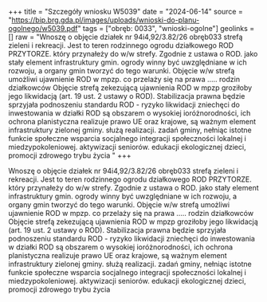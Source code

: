 +++
title = "Szczegóły wniosku W5039"
date = "2024-06-14"
source = "https://bip.brg.gda.pl/images/uploads/wnioski-do-planu-ogolnego/w5039.pdf"
tags = ["obręb: 0033", "wnioski-ogolne"]
geolinks = []
raw = "Wnoszę o objęcie działek nr 94i4,92/3.82/26 obręb033 strefą zieleni i rekreacji. Jest to teren rodzinnego ogrodu działkowego ROD PRZYTORZE. który przynałeży do w/w strefy. Zgodnie z ustawa o ROD. jako stały element infrastruktury gmin. ogrody winny być uwzględniane w ich rozwoju, a organy gmin tworzyć do tego warunki. Objęcie w/w strefą umożliwi ujawnienie ROD w mpzp. co przelaży się na prawa ..... rodzin działkowców Objęcie strefą zekezującą ujawnienia ROD w mpzp groziłoby jego likwidacją (art. 19 ust. 2 ustawy o ROD). Stabilizacja prawna będzie sprzyjała podnoszeniu standardu ROD - ryzyko likwidacji zniechęci do inwestowania w działki ROD są obszarem o wysokiej ioróżnorodności, ich ochrona planistyczna realizuje prawo UE oraz krajowe, są ważnym element infrastruktury zielonej gminy. służą realizacji. zadań gminy, nełniąc istotne funkcie społeczne wsparcia socjalnego integracji społeczności lokalnej i miedzypokoleniowej. aktywizacji seniorów. edukacji ekologicznej dzieci, promocji zdrowego trybu życia "
+++

Wnoszę o objęcie działek nr 94i4,92/3.82/26 obręb033 strefą zieleni i rekreacji. Jest to teren
rodzinnego ogrodu działkowego ROD PRZYTORZE. który przynałeży do w/w strefy. Zgodnie z ustawa o ROD.
jako stały element infrastruktury gmin. ogrody winny być uwzględniane w ich rozwoju, a organy gmin tworzyć
do tego warunki. Objęcie w/w strefą umożliwi ujawnienie ROD w mpzp. co przelaży się na prawa ..... rodzin
działkowców Objęcie strefą zekezującą ujawnienia ROD w mpzp groziłoby jego likwidacją (art. 19 ust. 2
ustawy o ROD). Stabilizacja prawna będzie sprzyjała podnoszeniu standardu ROD - ryzyko likwidacji zniechęci
do inwestowania w działki ROD są obszarem o wysokiej ioróżnorodności, ich ochrona planistyczna realizuje
prawo UE oraz krajowe, są ważnym element infrastruktury zielonej gminy. służą realizacji. zadań gminy,
nełniąc istotne funkcie społeczne wsparcia socjalnego integracji społeczności lokalnej i miedzypokoleniowej.
aktywizacji seniorów. edukacji ekologicznej dzieci, promocji zdrowego trybu życia



